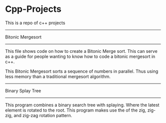 # Cpp-Projects
This is a repo of c++ projects 

***************************************************
Bitonic Mergesort
***************************************************
This file shows code on how to create a Bitonic
Merge sort. This can serve as a guide for people 
wanting to know how to code a bitonic mergesort
in c++.

This Bitonic Mergesort sorts a sequence of numbers 
in parallel. Thus using less memory than a 
traditional mergesort algorithm.


***************************************************
Binary Splay Tree
***************************************************
This program combines a binary search tree with 
splaying. Where the latest element is rotated to 
the root. This program makes use the of the zig, zig-zig, and 
zig-zag rotation pattern.
